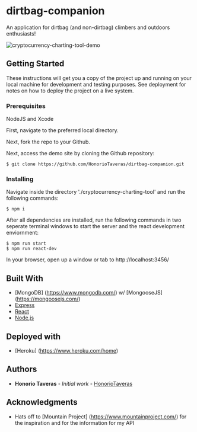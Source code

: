 # dirtbag-companion
An application for dirtbag (and non-dirtbag) climbers and outdoors enthusiasts!

![cryptocurrency-charting-tool-demo](dirtbag-companion.gif)

## Getting Started

These instructions will get you a copy of the project up and running on your local machine for development and testing purposes. See deployment for notes on how to deploy the project on a live system.

### Prerequisites

NodeJS and Xcode

First, navigate to the preferred local directory.

Next, fork the repo to your Github.

Next, access the demo site by cloning the Github repository:

```
$ git clone https://github.com/HonorioTaveras/dirtbag-companion.git
```

### Installing

Navigate inside the directory './cryptocurrency-charting-tool' and run the following commands:

```
$ npm i
```

After all dependencies are installed, run the following commands in two seperate terminal windows to start the server and the react development enviornment:

```
$ npm run start
$ npm run react-dev
```

In your browser, open up a window or tab to http://localhost:3456/

## Built With

* [MongoDB] (https://www.mongodb.com/) w/ [MongooseJS] (https://mongoosejs.com/)
* [Express](https://expressjs.com/)
* [React](https://reactjs.org/)
* [Node.js](https://nodejs.org/en/)

## Deployed with

* [Heroku] (https://www.heroku.com/home)

## Authors

* **Honorio Taveras** - *Initial work* - [HonorioTaveras](https://github.com/HonorioTaveras)


## Acknowledgments

* Hats off to [Mountain Project] (https://www.mountainproject.com/) for the inspiration and for the information for my API
